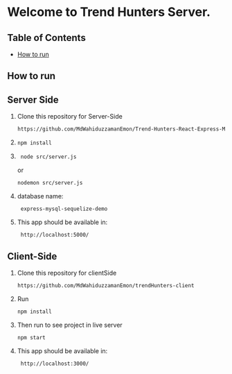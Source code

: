 # Welcome to Trend Hunters Server.</a>


## Table of Contents
- [How to run](#how-to-run)

## How to run

## Server Side

1. Clone this repository for Server-Side
   
   ```sh
   https://github.com/MdWahiduzzamanEmon/Trend-Hunters-React-Express-MySQL-Sequelizer
   ```

2. ```sh
   npm install
   ```

3. ```sh
    node src/server.js
    ```

    or
    ```sh
    nodemon src/server.js
    ```
4.  database name:
    ```sh
     express-mysql-sequelize-demo
    ```
5. This app should be available in:
    ```sh 
     http://localhost:5000/
     ```

## Client-Side
1. Clone this repository for clientSide
   
   ```sh
   https://github.com/MdWahiduzzamanEmon/trendHunters-client
   ```

2. Run
   
    ```sh
    npm install
    ```
   
3. Then run to see project in live server
   
   ```sh
   npm start
   ```
   
4. This app should be available in:
    ```sh
     http://localhost:3000/
    ```





